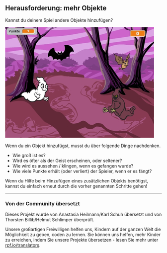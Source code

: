 ## Herausforderung: mehr Objekte

Kannst du deinem Spiel andere Objekte hinzufügen?

![Screenshot](images/ghost-final.png)

Wenn du ein Objekt hinzufügst, musst du über folgende Dinge nachdenken.

+ Wie groß ist es?
+ Wird es öfter als der Geist erscheinen, oder seltener?
+ Wie wird es aussehen / klingen, wenn es gefangen wurde?
+ Wie viele Punkte erhält (oder verliert) der Spieler, wenn er es fängt?

Wenn du Hilfe beim Hinzufügen eines zusätzlichen Objekts benötigst, kannst du einfach erneut durch die vorher genannten Schritte gehen!
***
### Von der Community übersetzt

Dieses Projekt wurde von Anastasia Heilmann/Karl Schuh übersetzt und von Thorsten Billib/Helmut Schlimper überprüft.

Unsere großartigen Freiwilligen helfen uns, Kindern auf der ganzen Welt die Möglichkeit zu geben, coden zu lernen. Sie können uns helfen, mehr Kinder zu erreichen, indem Sie unsere Projekte übersetzen - lesen Sie mehr unter [rpf.io/translators](https://rpf.io/translators).